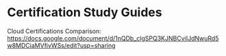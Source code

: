 # Certification Study Guides

Cloud Certifications Comparison: https://docs.google.com/document/d/1nQDb_clgSPQ3KJNBCviIJdNwuRd5w8MDCiaMVfivWSs/edit?usp=sharing
